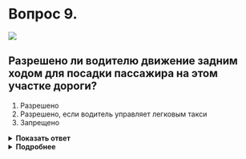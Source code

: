 # Вопрос 9.

![](https://s.drom.ru/i24227/pdd/tickets/2016/1542608885.jpg)

## Разрешено ли водителю движение задним ходом для посадки пассажира на этом участке дороги?

1. Разрешено
2. Разрешено, если водитель управляет легковым такси
3. Запрещено

<details>
<summary><b>Показать ответ</b></summary>
Правильный ответ: 1
</details>
<details>
<summary><b>Подробнее</b></summary>
Знак 4.1.1 «Движение прямо» не запрещает движение задним ходом, если оно происходит вне границ перекрёстка. На этом участке можно подъехать к пассажиру задним ходом, при условии изложенном выше.
(«Дорожные знаки», пункт 8.12 ПДД)
</details>